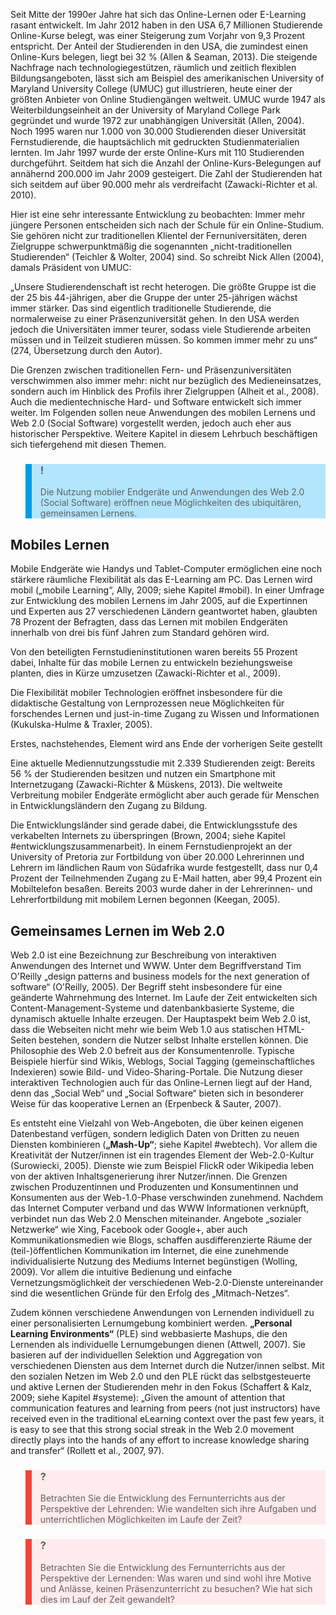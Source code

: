 <!-- filename: 03_Zur_Entwicklung_des_technologiegestuetzen_Lernens_heute.md -->
<!-- title: Zur Entwicklung des technologiegestützen Lernens heute -->

Seit Mitte der 1990er Jahre hat sich das Online-Lernen oder E-Learning rasant entwickelt. Im Jahr 2012 haben in den USA 6,7 Millionen Studierende Online-Kurse belegt, was einer Steigerung zum Vorjahr von 9,3 Prozent entspricht. Der Anteil der Studierenden in den USA, die zumindest einen Online-Kurs belegen, liegt bei 32 % (Allen &amp; Seaman, 2013). Die steigende Nachfrage nach technologiegestützen, räumlich und zeitlich flexiblen Bildungsangeboten, lässt sich am Beispiel des amerikanischen University of Maryland University College (UMUC) gut illustrieren, heute einer der größten Anbieter von Online Studiengängen weltweit. UMUC wurde 1947 als Weiterbildungseinheit an der University of Maryland College Park gegründet und wurde 1972 zur unabhängigen Universität (Allen, 2004). Noch 1995 waren nur 1.000 von 30.000 Studierenden dieser Universität Fernstudierende, die hauptsächlich mit gedruckten Studienmaterialien lernten. Im Jahr 1997 wurde der erste Online-Kurs mit 110 Studierenden durchgeführt. Seitdem hat sich die Anzahl der Online-Kurs-Belegungen auf annähernd 200.000 im Jahr 2009 gesteigert. Die Zahl der Studierenden hat sich seitdem auf über 90.000 mehr als verdreifacht (Zawacki-Richter et al. 2010).

Hier ist eine sehr interessante Entwicklung zu beobachten: Immer mehr jüngere Personen entscheiden sich nach der Schule für ein Online-Studium. Sie gehören nicht zur traditionellen Klientel der Fernuniversitäten, deren Zielgruppe schwerpunktmäßig die sogenannten „nicht-traditionellen Studierenden“ (Teichler &amp; Wolter, 2004) sind. So schreibt Nick Allen (2004), damals Präsident von UMUC:

„Unsere Studierendenschaft ist recht heterogen. Die größte Gruppe ist die der 25 bis 44-jährigen, aber die Gruppe der unter 25-jährigen wächst immer stärker. Das sind eigentlich traditionelle Studierende, die normalerweise zu einer Präsenzuniversität gehen. In den USA werden jedoch die Universitäten immer teurer, sodass viele Studierende arbeiten müssen und in Teilzeit studieren müssen. So kommen immer mehr zu uns“ (274, Übersetzung durch den Autor).

Die Grenzen zwischen traditionellen Fern- und Präsenzuniversitäten verschwimmen also immer mehr: nicht nur bezüglich des Medieneinsatzes, sondern auch im Hinblick des Profils ihrer Zielgruppen (Alheit et al., 2008). Auch die medientechnische Hard- und Software entwickelt sich immer weiter. Im Folgenden sollen neue Anwendungen des mobilen Lernens und Web 2.0 (Social Software) vorgestellt werden, jedoch auch eher aus historischer Perspektive. Weitere Kapitel in diesem Lehrbuch beschäftigen sich tiefergehend mit diesen Themen.

<blockquote style="background: #B3E5FC; border-left: 10px solid #039BE5">

### !

Die Nutzung mobiler Endgeräte und Anwendungen des Web 2.0 (Social Software) eröffnen neue Möglichkeiten des ubiquitären, gemeinsamen Lernens.

</blockquote>

## Mobiles Lernen

Mobile Endgeräte wie Handys und Tablet-Computer ermöglichen eine noch stärkere räumliche Flexibilität als das E-Learning am PC. Das Lernen wird mobil („mobile Learning“, Ally, 2009; siehe Kapitel #mobil). In einer Umfrage zur Entwicklung des mobilen Lernens im Jahr 2005, auf die Expertinnen und Experten aus 27 verschiedenen Ländern geantwortet haben, glaubten 78 Prozent der Befragten, dass das Lernen mit mobilen Endgeräten innerhalb von drei bis fünf Jahren zum Standard gehören wird.

Von den beteiligten Fernstudieninstitutionen waren bereits 55 Prozent dabei, Inhalte für das mobile Lernen zu entwickeln beziehungsweise planten, dies in Kürze umzusetzen (Zawacki-Richter et al., 2009).

Die Flexibilität mobiler Technologien eröffnet insbesondere für die didaktische Gestaltung von Lernprozessen neue Möglichkeiten für forschendes Lernen und just-in-time Zugang zu Wissen und Informationen (Kukulska-Hulme &amp; Traxler, 2005).

Erstes, nachstehendes, Element wird ans Ende der vorherigen Seite gestellt

Eine aktuelle Mediennutzungsstudie mit 2.339 Studierenden zeigt: Bereits 56 % der Studierenden besitzen und nutzen ein Smartphone mit Internetzugang (Zawacki-Richter &amp; Müskens, 2013). Die weltweite Verbreitung mobiler Endgeräte ermöglicht aber auch gerade für Menschen in Entwicklungsländern den Zugang zu Bildung.

Die Entwicklungsländer sind gerade dabei, die Entwicklungsstufe des verkabelten Internets zu überspringen (Brown, 2004; siehe Kapitel #entwicklungszusammenarbeit). In einem Fernstudienprojekt an der University of Pretoria zur Fortbildung von über 20.000 Lehrerinnen und Lehrern im ländlichen Raum von Südafrika wurde festgestellt, dass nur 0,4 Prozent der Teilnehmenden Zugang zu E-Mail hatten, aber 99,4 Prozent ein Mobiltelefon besaßen. Bereits 2003 wurde daher in der Lehrerinnen- und Lehrerfortbildung mit mobilem Lernen begonnen (Keegan, 2005).

## Gemeinsames Lernen im Web 2.0

Web 2.0 ist eine Bezeichnung zur Beschreibung von interaktiven Anwendungen des Internet und WWW. Unter dem Begriffverstand Tim O'Reilly „design patterns and business models for the next generation of software“ (O'Reilly, 2005). Der Begriff steht insbesondere für eine geänderte Wahrnehmung des Internet. Im Laufe der Zeit entwickelten sich Content-Management-Systeme und datenbankbasierte Systeme, die dynamisch aktuelle Inhalte erzeugen. Der Hauptaspekt beim Web 2.0 ist, dass die Webseiten nicht mehr wie beim Web 1.0 aus statischen HTML-Seiten bestehen, sondern die Nutzer selbst Inhalte erstellen können. Die Philosophie des Web 2.0 befreit aus der Konsumentenrolle. Typische Beispiele hierfür sind Wikis, Weblogs, Social Tagging (gemeinschaftliches Indexieren) sowie Bild- und Video-Sharing-Portale. Die Nutzung dieser interaktiven Technologien auch für das Online-Lernen liegt auf der Hand, denn das „Social Web“ und „Social Software“ bieten sich in besonderer Weise für das kooperative Lernen an (Erpenbeck &amp; Sauter, 2007).

Es entsteht eine Vielzahl von Web-Angeboten, die über keinen eigenen Datenbestand verfügen, sondern lediglich Daten von Dritten zu neuen Diensten kombinieren (**„Mash-Up“**; siehe Kapitel #webtech). Vor allem die Kreativität der Nutzer/innen ist ein tragendes Element der Web-2.0-Kultur (Surowiecki, 2005). Dienste wie zum Beispiel FlickR oder Wikipedia leben von der aktiven Inhaltsgenerierung ihrer Nutzer/innen. Die Grenzen zwischen Produzentinnen und Produzenten und Konsumentinnen und Konsumenten aus der Web-1.0-Phase verschwinden zunehmend. Nachdem das Internet Computer verband und das WWW Informationen verknüpft, verbindet nun das Web 2.0 Menschen miteinander. Angebote „sozialer Netzwerke“ wie Xing, Facebook oder Google+, aber auch Kommunikationsmedien wie Blogs, schaffen ausdifferenzierte Räume der (teil-)öffentlichen Kommunikation im Internet, die eine zunehmende individualisierte Nutzung des Mediums Internet begünstigen (Wolling, 2009). Vor allem die intuitive Bedienung und einfache Vernetzungsmöglichkeit der verschiedenen Web-2.0-Dienste untereinander sind die wesentlichen Gründe für den Erfolg des „Mitmach-Netzes“.

Zudem können verschiedene Anwendungen von Lernenden individuell zu einer personalisierten Lernumgebung kombiniert werden. **„Personal Learning Environments“** (PLE) sind webbasierte Mashups, die den Lernenden als individuelle Lernumgebungen dienen (Attwell, 2007). Sie basieren auf der individuellen Selektion und Aggregation von verschiedenen Diensten aus dem Internet durch die Nutzer/innen selbst. Mit den sozialen Netzen im Web 2.0 und den PLE rückt das selbstgesteuerte und aktive Lernen der Studierenden mehr in den Fokus (Schaffert &amp; Kalz, 2009; siehe Kapitel #systeme): „Given the amount of attention that communication features and learning from peers (not just instructors) have received even in the traditional eLearning context over the past few years, it is easy to see that this strong social streak in the Web 2.0 movement directly plays into the hands of any effort to increase knowledge sharing and transfer“ (Rollett et al., 2007, 97).

<blockquote style="background: #FFEBEE; border-left: 10px solid #F44336">

### ?

Betrachten Sie die Entwicklung des Fernunterrichts aus der Perspektive der Lehrenden: Wie wandelten sich ihre Aufgaben und unterrichtlichen Möglichkeiten im Laufe der Zeit?

</blockquote>

<blockquote style="background: #FFEBEE; border-left: 10px solid #F44336">

### ?

Betrachten Sie die Entwicklung des Fernunterrichts aus der Perspektive der Lernenden: Was waren und sind wohl ihre Motive und Anlässe, keinen Präsenzunterricht zu besuchen? Wie hat sich dies im Lauf der Zeit gewandelt?

</blockquote>
